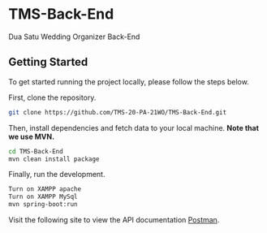 # TMS-Back-End
Dua Satu Wedding Organizer Back-End

<!-- prettier-ignore-start -->
<!-- markdownlint-disable -->
<!-- ALL-CONTRIBUTORS-BADGE:START - Do not remove or modify this section -->

## Getting Started

To get started running the project locally, please follow the steps below.

First, clone the repository.

```bash
git clone https://github.com/TMS-20-PA-21WO/TMS-Back-End.git
```

Then, install dependencies and fetch data to your local machine. **Note that we use MVN.**

```bash
cd TMS-Back-End
mvn clean install package
```

Finally, run the development.

```bash
Turn on XAMPP apache
Turn on XAMPP MySql
mvn spring-boot:run
```

Visit the following site to view the API documentation [Postman](https://documenter.getpostman.com/view/24721460/2s8YzP3QVG).
